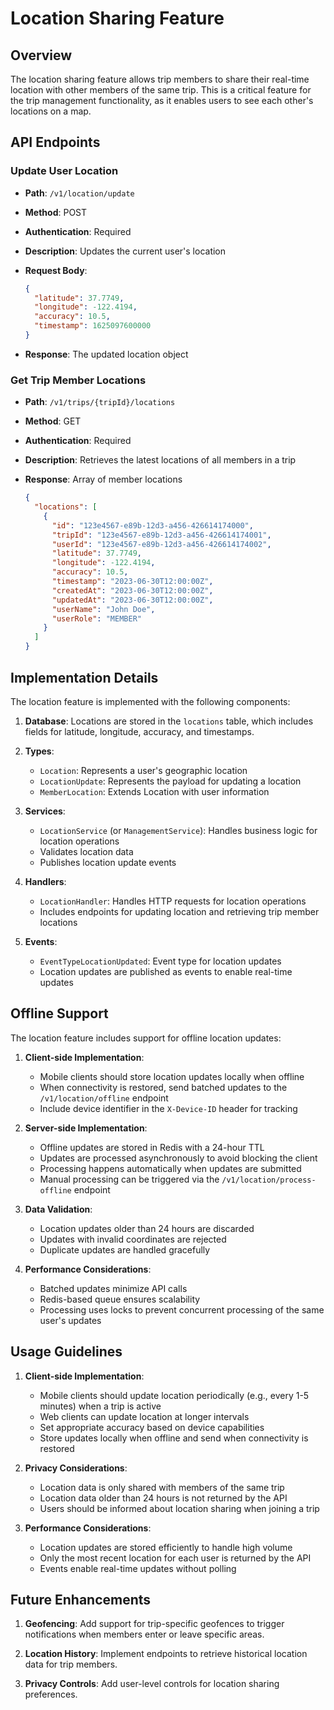 # Location Sharing Feature

## Overview

The location sharing feature allows trip members to share their real-time location with other members of the same trip. This is a critical feature for the trip management functionality, as it enables users to see each other's locations on a map.

## API Endpoints

### Update User Location

- **Path**: `/v1/location/update`
- **Method**: POST
- **Authentication**: Required
- **Description**: Updates the current user's location
- **Request Body**:

  ```json
  {
    "latitude": 37.7749,
    "longitude": -122.4194,
    "accuracy": 10.5,
    "timestamp": 1625097600000
  }
  ```

- **Response**: The updated location object

### Get Trip Member Locations

- **Path**: `/v1/trips/{tripId}/locations`
- **Method**: GET
- **Authentication**: Required
- **Description**: Retrieves the latest locations of all members in a trip
- **Response**: Array of member locations

  ```json
  {
    "locations": [
      {
        "id": "123e4567-e89b-12d3-a456-426614174000",
        "tripId": "123e4567-e89b-12d3-a456-426614174001",
        "userId": "123e4567-e89b-12d3-a456-426614174002",
        "latitude": 37.7749,
        "longitude": -122.4194,
        "accuracy": 10.5,
        "timestamp": "2023-06-30T12:00:00Z",
        "createdAt": "2023-06-30T12:00:00Z",
        "updatedAt": "2023-06-30T12:00:00Z",
        "userName": "John Doe",
        "userRole": "MEMBER"
      }
    ]
  }
  ```

## Implementation Details

The location feature is implemented with the following components:

1. **Database**: Locations are stored in the `locations` table, which includes fields for latitude, longitude, accuracy, and timestamps.

2. **Types**:
   - `Location`: Represents a user's geographic location
   - `LocationUpdate`: Represents the payload for updating a location
   - `MemberLocation`: Extends Location with user information

3. **Services**:
   - `LocationService` (or `ManagementService`): Handles business logic for location operations
   - Validates location data
   - Publishes location update events

4. **Handlers**:
   - `LocationHandler`: Handles HTTP requests for location operations
   - Includes endpoints for updating location and retrieving trip member locations

5. **Events**:
   - `EventTypeLocationUpdated`: Event type for location updates
   - Location updates are published as events to enable real-time updates

## Offline Support

The location feature includes support for offline location updates:

1. **Client-side Implementation**:
   - Mobile clients should store location updates locally when offline
   - When connectivity is restored, send batched updates to the `/v1/location/offline` endpoint
   - Include device identifier in the `X-Device-ID` header for tracking

2. **Server-side Implementation**:
   - Offline updates are stored in Redis with a 24-hour TTL
   - Updates are processed asynchronously to avoid blocking the client
   - Processing happens automatically when updates are submitted
   - Manual processing can be triggered via the `/v1/location/process-offline` endpoint

3. **Data Validation**:
   - Location updates older than 24 hours are discarded
   - Updates with invalid coordinates are rejected
   - Duplicate updates are handled gracefully

4. **Performance Considerations**:
   - Batched updates minimize API calls
   - Redis-based queue ensures scalability
   - Processing uses locks to prevent concurrent processing of the same user's updates

## Usage Guidelines

1. **Client-side Implementation**:
   - Mobile clients should update location periodically (e.g., every 1-5 minutes) when a trip is active
   - Web clients can update location at longer intervals
   - Set appropriate accuracy based on device capabilities
   - Store updates locally when offline and send when connectivity is restored

2. **Privacy Considerations**:
   - Location data is only shared with members of the same trip
   - Location data older than 24 hours is not returned by the API
   - Users should be informed about location sharing when joining a trip

3. **Performance Considerations**:
   - Location updates are stored efficiently to handle high volume
   - Only the most recent location for each user is returned by the API
   - Events enable real-time updates without polling

## Future Enhancements

1. **Geofencing**: Add support for trip-specific geofences to trigger notifications when members enter or leave specific areas.

2. **Location History**: Implement endpoints to retrieve historical location data for trip members.

3. **Privacy Controls**: Add user-level controls for location sharing preferences.
